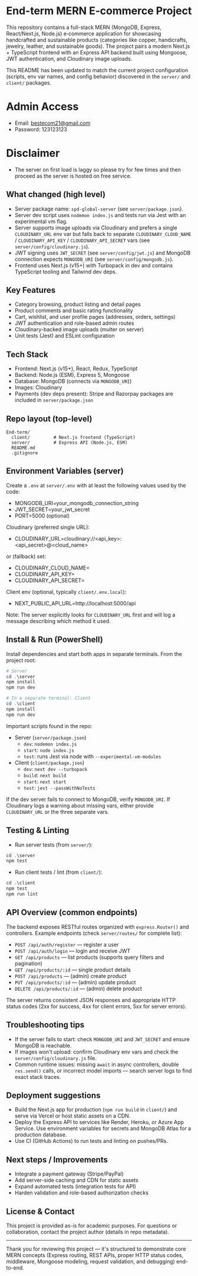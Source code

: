 
# End-term MERN E‑commerce Project

This repository contains a full-stack MERN (MongoDB, Express, React/Next.js, Node.js) e‑commerce application for showcasing handcrafted and sustainable products (categories like copper, handicrafts, jewelry, leather, and sustainable goods). The project pairs a modern Next.js + TypeScript frontend with an Express API backend built using Mongoose, JWT authentication, and Cloudinary image uploads.

This README has been updated to match the current project configuration (scripts, env var names, and config behavior) discovered in the `server/` and `client/` packages.


# Admin Access
- Email: bestecom21@gmail.com
- Password: 123123123


# Disclaimer
- The server on first load is laggy so please try for few times and then proceed as the server is hosted on free service.


## What changed (high level)

- Server package name: `spd-global-server` (see `server/package.json`).
- Server dev script uses `nodemon index.js` and tests run via Jest with an experimental vm flag.
- Server supports image uploads via Cloudinary and prefers a single `CLOUDINARY_URL` env var but falls back to separate `CLOUDINARY_CLOUD_NAME` / `CLOUDINARY_API_KEY` / `CLOUDINARY_API_SECRET` vars (see `server/config/cloudinary.js`).
- JWT signing uses `JWT_SECRET` (see `server/config/jwt.js`) and MongoDB connection expects `MONGODB_URI` (see `server/config/mongodb.js`).
- Frontend uses Next.js (v15+) with Turbopack in dev and contains TypeScript tooling and Tailwind dev deps.

## Key Features

- Category browsing, product listing and detail pages
- Product comments and basic rating functionality
- Cart, wishlist, and user profile pages (addresses, orders, settings)
- JWT authentication and role-based admin routes
- Cloudinary-backed image uploads (multer on server)
- Unit tests (Jest) and ESLint configuration

## Tech Stack

- Frontend: Next.js (v15+), React, Redux, TypeScript
- Backend: Node.js (ESM), Express 5, Mongoose
- Database: MongoDB (connects via `MONGODB_URI`)
- Images: Cloudinary
- Payments (dev deps present): Stripe and Razorpay packages are included in `server/package.json`

## Repo layout (top-level)

```
End-term/
  client/         # Next.js frontend (TypeScript)
  server/         # Express API (Node.js, ESM)
  README.md
  .gitignore
```

## Environment Variables (server)

Create a `.env` at `server/.env` with at least the following values used by the code:

- MONGODB_URI=your_mongodb_connection_string
- JWT_SECRET=your_jwt_secret
- PORT=5000 (optional)

Cloudinary (preferred single URL):

- CLOUDINARY_URL=cloudinary://<api_key>:<api_secret>@<cloud_name>

or (fallback) set:

- CLOUDINARY_CLOUD_NAME=
- CLOUDINARY_API_KEY=
- CLOUDINARY_API_SECRET=

Client env (optional, typically `client/.env.local`):

- NEXT_PUBLIC_API_URL=http://localhost:5000/api

Note: The server explicitly looks for `CLOUDINARY_URL` first and will log a message describing which method it used.

## Install & Run (PowerShell)

Install dependencies and start both apps in separate terminals. From the project root:

```powershell
# Server
cd .\server
npm install
npm run dev

# In a separate terminal: Client
cd .\client
npm install
npm run dev
```

Important scripts found in the repo:

- Server (`server/package.json`)
  - `dev`: `nodemon index.js`
  - `start`: `node index.js`
  - `test`: runs Jest via node with `--experimental-vm-modules`
- Client (`client/package.json`)
  - `dev`: `next dev --turbopack`
  - `build`: `next build`
  - `start`: `next start`
  - `test`: `jest --passWithNoTests`

If the dev server fails to connect to MongoDB, verify `MONGODB_URI`. If Cloudinary logs a warning about missing vars, either provide `CLOUDINARY_URL` or the three separate vars.

## Testing & Linting

- Run server tests (from `server/`):

```powershell
cd .\server
npm test
```

- Run client tests / lint (from `client/`):

```powershell
cd .\client
npm test
npm run lint
```

## API Overview (common endpoints)

The backend exposes RESTful routes organized with `express.Router()` and controllers. Example endpoints (check `server/routes/` for complete list):

- `POST /api/auth/register` — register a user
- `POST /api/auth/login` — login and receive JWT
- `GET /api/products` — list products (supports query filters and pagination)
- `GET /api/products/:id` — single product details
- `POST /api/products` — (admin) create product
- `PUT /api/products/:id` — (admin) update product
- `DELETE /api/products/:id` — (admin) delete product

The server returns consistent JSON responses and appropriate HTTP status codes (2xx for success, 4xx for client errors, 5xx for server errors).

## Troubleshooting tips

- If the server fails to start: check `MONGODB_URI` and `JWT_SECRET` and ensure MongoDB is reachable.
- If images won't upload: confirm Cloudinary env vars and check the `server/config/cloudinary.js` file.
- Common runtime issues: missing `await` in async controllers, double `res.send()` calls, or incorrect model imports — search server logs to find exact stack traces.

## Deployment suggestions

- Build the Next.js app for production (`npm run build` in `client/`) and serve via Vercel or host static assets on a CDN.
- Deploy the Express API to services like Render, Heroku, or Azure App Service. Use environment variables for secrets and MongoDB Atlas for a production database.
- Use CI (GitHub Actions) to run tests and linting on pushes/PRs.

## Next steps / Improvements

- Integrate a payment gateway (Stripe/PayPal)
- Add server-side caching and CDN for static assets
- Expand automated tests (integration tests for API)
- Harden validation and role-based authorization checks

## License & Contact

This project is provided as-is for academic purposes. For questions or collaboration, contact the project author (details in repo metadata).

---

Thank you for reviewing this project — it's structured to demonstrate core MERN concepts (Express routing, REST APIs, proper HTTP status codes, middleware, Mongoose modeling, request validation, and debugging) end-to-end.

